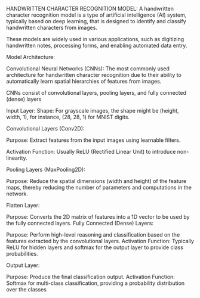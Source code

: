 HANDWRITTEN CHARACTER RECOGNITION MODEL:
A handwritten character recognition model is a type of artificial intelligence (AI) system, typically based on deep learning, that is designed to identify and classify handwritten characters from images.

These models are widely used in various applications, such as digitizing handwritten notes, processing forms, and enabling automated data entry.

Model Architecture:

Convolutional Neural Networks (CNNs): The most commonly used architecture for handwritten character recognition due to their ability to automatically learn spatial hierarchies of features from images. 

CNNs consist of convolutional layers, pooling layers, and fully connected (dense) layers

Input Layer:
Shape: For grayscale images, the shape might be (height, width, 1), for instance, (28, 28, 1) for MNIST digits.

Convolutional Layers (Conv2D):

Purpose: Extract features from the input images using learnable filters.

Activation Function: Usually ReLU (Rectified Linear Unit) to introduce non-linearity.

Pooling Layers (MaxPooling2D):

Purpose: Reduce the spatial dimensions (width and height) of the feature maps, thereby reducing the number of parameters and computations in the network.

Flatten Layer:

Purpose: Converts the 2D matrix of features into a 1D vector to be used by the fully connected layers.
Fully Connected (Dense) Layers:

Purpose: Perform high-level reasoning and classification based on the features extracted by the convolutional layers.
Activation Function: Typically ReLU for hidden layers and softmax for the output layer to provide class probabilities.

Output Layer:

Purpose: Produce the final classification output.
Activation Function: Softmax for multi-class classification, providing a probability distribution over the classes

